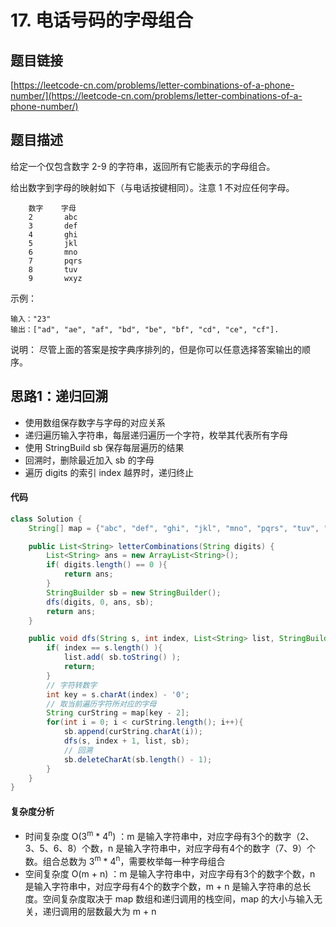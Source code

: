 # 17. 电话号码的字母组合

## 题目链接
[https://leetcode-cn.com/problems/letter-combinations-of-a-phone-number/](https://leetcode-cn.com/problems/letter-combinations-of-a-phone-number/)

## 题目描述
给定一个仅包含数字 2-9 的字符串，返回所有它能表示的字母组合。

给出数字到字母的映射如下（与电话按键相同）。注意 1 不对应任何字母。
```
    数字    字母
    2       abc
    3       def
    4       ghi
    5       jkl
    6       mno
    7       pqrs
    8       tuv
    9       wxyz
```

示例：
```
输入："23"
输出：["ad", "ae", "af", "bd", "be", "bf", "cd", "ce", "cf"].
```

说明：
尽管上面的答案是按字典序排列的，但是你可以任意选择答案输出的顺序。

## 思路1：递归回溯
 - 使用数组保存数字与字母的对应关系
 - 递归遍历输入字符串，每层递归遍历一个字符，枚举其代表所有字母
 - 使用 StringBuild sb 保存每层遍历的结果
 - 回溯时，删除最近加入 sb 的字母
 - 遍历 digits 的索引 index 越界时，递归终止

#### 代码
```java
class Solution {
    String[] map = {"abc", "def", "ghi", "jkl", "mno", "pqrs", "tuv", "wxyz"};

    public List<String> letterCombinations(String digits) {
        List<String> ans = new ArrayList<String>();
        if( digits.length() == 0 ){
            return ans;
        }
        StringBuilder sb = new StringBuilder();
        dfs(digits, 0, ans, sb);
        return ans;
    }

    public void dfs(String s, int index, List<String> list, StringBuilder sb){
        if( index == s.length() ){
            list.add( sb.toString() );
            return;
        }
        // 字符转数字
        int key = s.charAt(index) - '0';
        // 取当前遍历字符所对应的字母
        String curString = map[key - 2];
        for(int i = 0; i < curString.length(); i++){
            sb.append(curString.charAt(i));
            dfs(s, index + 1, list, sb);
            // 回溯
            sb.deleteCharAt(sb.length() - 1);
        }
    }
}
```

#### 复杂度分析
 - 时间复杂度 O(3<sup>m</sup> * 4<sup>n</sup>) ：m 是输入字符串中，对应字母有3个的数字（2、3、5、6、8）个数，n 是输入字符串中，对应字母有4个的数字（7、9）个数。组合总数为 3<sup>m</sup> * 4<sup>n</sup>，需要枚举每一种字母组合
 - 空间复杂度 O(m + n) ：m 是输入字符串中，对应字母有3个的数字个数，n 是输入字符串中，对应字母有4个的数字个数，m + n 是输入字符串的总长度。空间复杂度取决于 map 数组和递归调用的栈空间，map 的大小与输入无关，递归调用的层数最大为 m + n